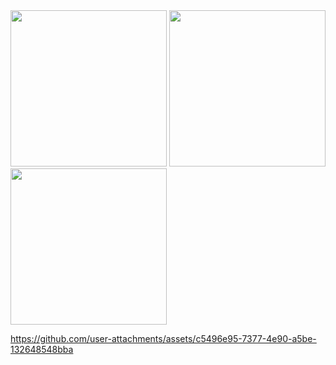 <img src="https://github.com/user-attachments/assets/dc8aabe3-d8f6-4c2e-813b-be1166f2dd94" width="250">

<img src="https://github.com/user-attachments/assets/d53228b6-f66a-4f08-8fa4-8d7eea589a1e" width="250">

<img src="https://github.com/user-attachments/assets/f1cdecf9-3d40-4b9e-b975-0ee5cc34dab0" width="250">

https://github.com/user-attachments/assets/c5496e95-7377-4e90-a5be-132648548bba
